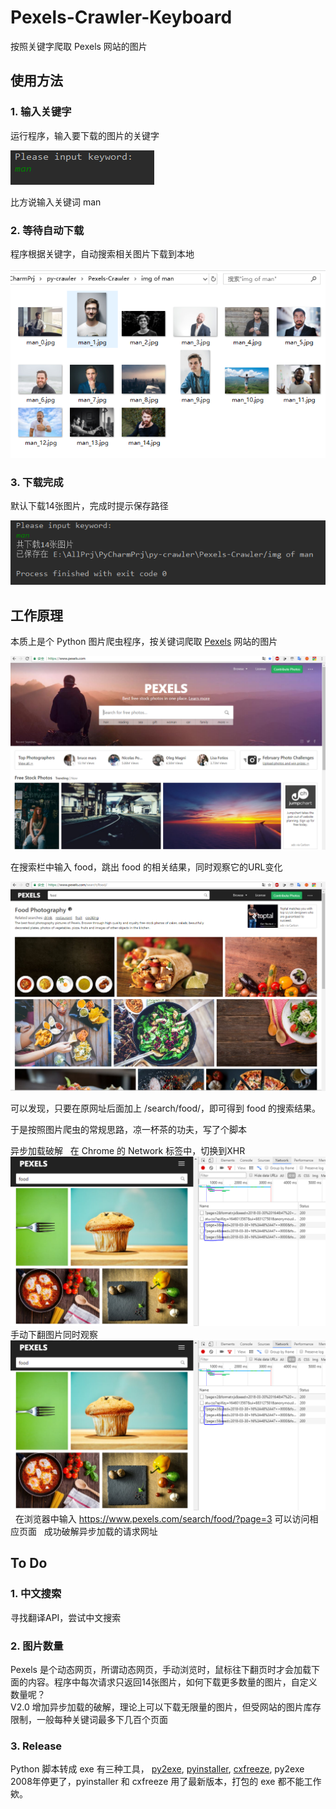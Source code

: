 # Pexels-Crawler-Keyboard
按照关键字爬取 Pexels 网站的图片

## 使用方法

### 1. 输入关键字

运行程序，输入要下载的图片的关键字

![](https://github.com/Oslomayor/Markdown-Imglib/blob/master/Imgs/pexels-crawler.PNG?raw=true)

比方说输入关键词 man

### 2. 等待自动下载

程序根据关键字，自动搜索相关图片下载到本地

![](https://github.com/Oslomayor/Markdown-Imglib/blob/master/Imgs/pexels-crawler2.PNG?raw=true)

 ### 3. 下载完成

默认下载14张图片，完成时提示保存路径

![](https://github.com/Oslomayor/Markdown-Imglib/blob/master/Imgs/pexels-crawler3.PNG?raw=true)

## 工作原理

本质上是个 Python 图片爬虫程序，按关键词爬取 [Pexels](www.pexels.com) 网站的图片

![](https://github.com/Oslomayor/Markdown-Imglib/blob/master/Imgs/pexels-crawler4.PNG?raw=true)

在搜索栏中输入 food，跳出 food 的相关结果，同时观察它的URL变化

![](https://github.com/Oslomayor/Markdown-Imglib/blob/master/Imgs/pexels-crawler5.PNG?raw=true)

可以发现，只要在原网址后面加上 /search/food/，即可得到 food 的搜索结果。

于是按照图片爬虫的常规思路，凉一杯茶的功夫，写了个脚本  

异步加载破解  
在 Chrome 的 Network 标签中，切换到XHR  
![](https://github.com/Oslomayor/Markdown-Imglib/blob/master/Imgs/pexels-crawler6.PNG?raw=true)  
手动下翻图片同时观察
![](https://github.com/Oslomayor/Markdown-Imglib/blob/master/Imgs/pexels-crawler6.PNG?raw=true)  
在浏览器中输入 https://www.pexels.com/search/food/?page=3 可以访问相应页面  
成功破解异步加载的请求网址  

## To Do

### 1. 中文搜索

寻找翻译API，尝试中文搜索

### 2. 图片数量

Pexels 是个动态网页，所谓动态网页，手动浏览时，鼠标往下翻页时才会加载下面的内容。程序中每次请求只返回14张图片，如何下载更多数量的图片，自定义数量呢？  
V2.0 增加异步加载的破解，理论上可以下载无限量的图片，但受网站的图片库存限制，一般每种关键词最多下几百个页面
### 3. Release

Python 脚本转成 exe 有三种工具， [py2exe](https://sourceforge.net/projects/py2exe/files/py2exe/0.6.9/), [pyinstaller](http://www.pyinstaller.org/downloads.html), [cxfreeze](https://anthony-tuininga.github.io/cx_Freeze/), py2exe 2008年停更了，pyinstaller 和 cxfreeze 用了最新版本，打包的 exe 都不能工作欸。
